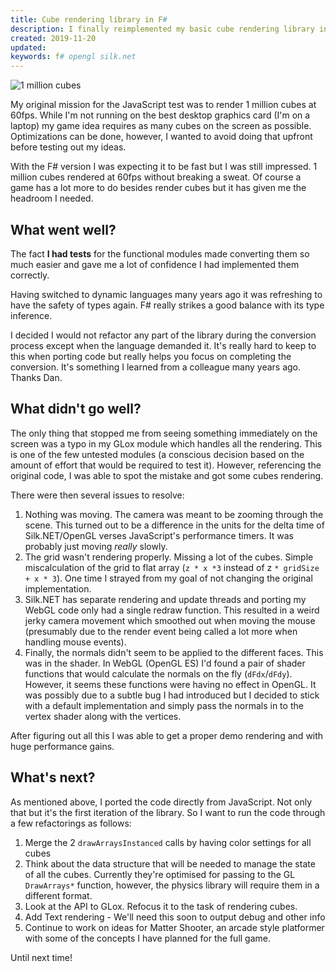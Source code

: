 ```yaml
---
title: Cube rendering library in F#
description: I finally reimplemented my basic cube rendering library in F# and OpenGL from JavaScript and WebGL.
created: 2019-11-20
updated:
keywords: f# opengl silk.net
---
```


![1 million cubes](/assets/cube-demo.webp)

My original mission for the JavaScript test was to render 1 million cubes at
60fps. While I'm not running on the best desktop graphics card (I'm on a laptop)
my game idea requires as many cubes on the screen as possible. Optimizations can
be done, however, I wanted to avoid doing that upfront before testing out my ideas.

With the F# version I was expecting it to be fast but I was still impressed.
1 million cubes rendered at 60fps without breaking a sweat. Of course a game
has a lot more to do besides render cubes but it has given me the headroom
I needed.

## What went well?

The fact **I had tests** for the functional modules made converting them so much
easier and gave me a lot of confidence I had implemented them correctly.

Having switched to dynamic languages many years ago it was refreshing to have
the safety of types again. F# really strikes a good balance with its type
inference.

I decided I would not refactor any part of the library during the conversion
process except when the language demanded it. It's really hard to keep to
this when porting code but really helps you focus on completing the conversion.
It's something I learned from a colleague many years ago. Thanks Dan.

## What didn't go well?

The only thing that stopped me from seeing something immediately on the screen
was a typo in my GLox module which handles all the rendering. This is one
of the few untested modules (a conscious decision based on the amount of effort
that would be required to test it). However, referencing the original code, I
was able to spot the mistake and got some cubes rendering.

There were then several issues to resolve:

1. Nothing was moving. The camera was meant to be zooming through the scene.
   This turned out to be a difference in the units for the delta time of
   Silk.NET/OpenGL verses JavaScript's performance timers. It was probably just
   moving *really* slowly.
1. The grid wasn't rendering properly. Missing a lot of the cubes. Simple
   miscalculation of the grid to flat array (`z * x *3` instead of z `*
   gridSize + x * 3`). One time I strayed from my goal of not changing the
   original implementation.
1. Silk.NET has separate rendering and update threads and porting my WebGL
   code only had a single redraw function. This resulted in a weird jerky
   camera movement which smoothed out when moving the mouse (presumably due
   to the render event being called a lot more when handling mouse events).
1. Finally, the normals didn't seem to be applied to the different faces. This
   was in the shader. In WebGL (OpenGL ES) I'd found a pair of shader functions
   that would calculate the normals on the fly (`dFdx`/`dFdy`). However, it
   seems these functions were having no effect in OpenGL. It was possibly due to
   a subtle bug I had introduced but I decided to stick with a default
   implementation and simply pass the normals in to the vertex shader along with
   the vertices.

After figuring out all this I was able to get a proper demo rendering and with
huge performance gains.

## What's next?

As mentioned above, I ported the code directly from JavaScript. Not only that
but it's the first iteration of the library. So I want to run the code through a
few refactorings as follows:

1. Merge the 2 `drawArraysInstanced` calls by having color settings for all cubes
1. Think about the data structure that will be needed to manage the state of all
   the cubes. Currently they're optimised for passing to the GL `DrawArrays*`
   function, however, the physics library will require them in a different
   format.
1. Look at the API to GLox. Refocus it to the task of rendering cubes.
1. Add Text rendering - We'll need this soon to output debug and other info
1. Continue to work on ideas for Matter Shooter, an arcade style platformer with
   some of the concepts I have planned for the full game.

Until next time!

